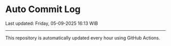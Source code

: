 # Auto Commit Log

Last updated: Friday, 05-09-2025 16:13 WIB

---

This repository is automatically updated every hour using GitHub Actions.
